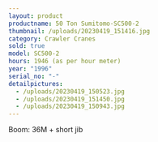 ```yaml
---
layout: product
productname: 50 Ton Sumitomo-SC500-2
thumbnail: /uploads/20230419_151416.jpg
category: Crawler Cranes
sold: true
model: SC500-2
hours: 1946 (as per hour meter)
year: "1996"
serial_no: "-"
detailpictures:
  - /uploads/20230419_150523.jpg
  - /uploads/20230419_151450.jpg
  - /uploads/20230419_150943.jpg
---
```

Boom: 36M + short jib